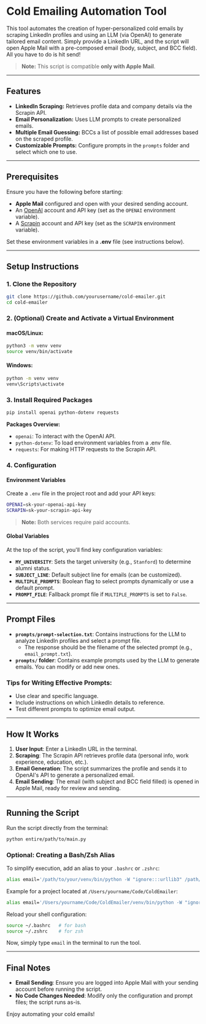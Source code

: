 # Cold Emailing Automation Tool

This tool automates the creation of hyper-personalized cold emails by scraping LinkedIn profiles and using an LLM (via OpenAI) to generate tailored email content. Simply provide a LinkedIn URL, and the script will open Apple Mail with a pre-composed email (body, subject, and BCC field). All you have to do is hit send!

> **Note:** This script is compatible **only with Apple Mail**.

---

## Features

- **LinkedIn Scraping:** Retrieves profile data and company details via the Scrapin API.
- **Email Personalization:** Uses LLM prompts to create personalized emails.
- **Multiple Email Guessing:** BCCs a list of possible email addresses based on the scraped profile.
- **Customizable Prompts:** Configure prompts in the `prompts` folder and select which one to use.

---

## Prerequisites

Ensure you have the following before starting:

- **Apple Mail** configured and open with your desired sending account.
- An [OpenAI](https://openai.com) account and API key (set as the `OPENAI` environment variable).
- A [Scrapin](https://scrapin.io) account and API key (set as the `SCRAPIN` environment variable).

Set these environment variables in a **.env** file (see instructions below).

---

## Setup Instructions

### 1. Clone the Repository

```bash
git clone https://github.com/yourusername/cold-emailer.git
cd cold-emailer
```

### 2. (Optional) Create and Activate a Virtual Environment

#### macOS/Linux:
```bash
python3 -m venv venv
source venv/bin/activate
```

#### Windows:
```bash
python -m venv venv
venv\Scripts\activate
```

### 3. Install Required Packages

```bash
pip install openai python-dotenv requests
```

**Packages Overview:**
- `openai`: To interact with the OpenAI API.
- `python-dotenv`: To load environment variables from a .env file.
- `requests`: For making HTTP requests to the Scrapin API.

### 4. Configuration

#### Environment Variables
Create a `.env` file in the project root and add your API keys:

```bash
OPENAI=sk-your-openai-api-key
SCRAPIN=sk-your-scrapin-api-key
```

> **Note:** Both services require paid accounts.

#### Global Variables
At the top of the script, you'll find key configuration variables:
- **`MY_UNIVERSITY`**: Sets the target university (e.g., `Stanford`) to determine alumni status.
- **`SUBJECT_LINE`**: Default subject line for emails (can be customized).
- **`MULTIPLE_PROMPTS`**: Boolean flag to select prompts dynamically or use a default prompt.
- **`PROMPT_FILE`**: Fallback prompt file if `MULTIPLE_PROMPTS` is set to `False`.

---

## Prompt Files

- **`prompts/prompt-selection.txt`**: Contains instructions for the LLM to analyze LinkedIn profiles and select a prompt file.
  - The response should be the filename of the selected prompt (e.g., `email_prompt.txt`).
- **`prompts/` folder**: Contains example prompts used by the LLM to generate emails. You can modify or add new ones.

### Tips for Writing Effective Prompts:
- Use clear and specific language.
- Include instructions on which LinkedIn details to reference.
- Test different prompts to optimize email output.

---

## How It Works

1. **User Input**: Enter a LinkedIn URL in the terminal.
2. **Scraping**: The Scrapin API retrieves profile data (personal info, work experience, education, etc.).
3. **Email Generation**: The script summarizes the profile and sends it to OpenAI's API to generate a personalized email.
4. **Email Sending**: The email (with subject and BCC field filled) is opened in Apple Mail, ready for review and sending.

---

## Running the Script

Run the script directly from the terminal:

```bash
python entire/path/to/main.py
```

### Optional: Creating a Bash/Zsh Alias

To simplify execution, add an alias to your `.bashrc` or `.zshrc`:

```bash
alias email='/path/to/your/venv/bin/python -W "ignore:::urllib3" /path/to/your/project/main.py'
```

Example for a project located at `/Users/yourname/Code/ColdEmailer`:

```bash
alias email='/Users/yourname/Code/ColdEmailer/venv/bin/python -W "ignore:::urllib3" /Users/yourname/Code/ColdEmailer/main.py'
```

Reload your shell configuration:

```bash
source ~/.bashrc   # for bash
source ~/.zshrc    # for zsh
```

Now, simply type `email` in the terminal to run the tool.

---

## Final Notes

- **Email Sending**: Ensure you are logged into Apple Mail with your sending account before running the script.
- **No Code Changes Needed**: Modify only the configuration and prompt files; the script runs as-is.

Enjoy automating your cold emails!
